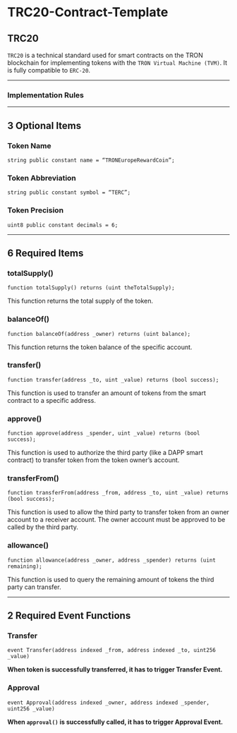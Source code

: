 # TRC20-Contract-Template

## TRC20
`TRC20` is a technical standard used for smart contracts on the TRON blockchain for implementing tokens with the `TRON Virtual Machine (TVM)`. It is fully compatible to `ERC-20`.

<hr></hr>

### Implementation Rules

<hr></hr>

## 3 Optional Items

### Token Name
  `string public constant name = “TRONEuropeRewardCoin”;`

### Token Abbreviation
  `string public constant symbol = “TERC”;`

### Token Precision
  `uint8 public constant decimals = 6;`


<hr></hr>

## 6 Required Items

### totalSupply()

  `function totalSupply() returns (uint theTotalSupply);`

This function returns the total supply of the token.

### balanceOf()

  `function balanceOf(address _owner) returns (uint balance);`

This function returns the token balance of the specific account.

### transfer()

  `function transfer(address _to, uint _value) returns (bool success);`

This function is used to transfer an amount of tokens from the smart contract to a specific address.

### approve()

  `function approve(address _spender, uint _value) returns (bool success);`

This function is used to authorize the third party (like a DAPP smart contract) to transfer token from the token owner’s account.

### transferFrom()

  `function transferFrom(address _from, address _to, uint _value) returns (bool success);`

This function is used to allow the third party to transfer token from an owner account to a receiver account. The owner account must be approved to be called by the third party.

### allowance()

  `function allowance(address _owner, address _spender) returns (uint remaining);`

This function is used to query the remaining amount of tokens the third party can transfer.

<hr></hr>

## 2 Required Event Functions

### Transfer

`event Transfer(address indexed _from, address indexed _to, uint256 _value)`

<b>When token is successfully transferred, it has to trigger Transfer Event.</b>

### Approval

`event Approval(address indexed _owner, address indexed _spender, uint256 _value)`

<b>When `approval()` is successfully called, it has to trigger Approval Event.</b>
